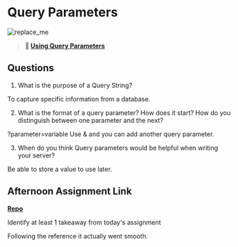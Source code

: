 # Query Parameters

![replace_me](https://codeworks.blob.core.windows.net/public/assets/img/illustrations/placeholder.svg)

> **📖 [Using Query Parameters](https://codeworksacademy.com/fs-student-guide/resources/wk5/01-Query-Parameters)**

## Questions

1. What is the purpose of a Query String?

To capture specific information from a database.

2. What is the format of a query parameter? How does it start? How do you distinguish between one parameter and the next?

?parameter=variable
Use & and you can add another query parameter.

3. When do you think Query parameters would be helpful when writing your server?

Be able to store a value to use later.

## Afternoon Assignment Link

**[Repo](https://github.com/JeradeaSimmons/<ASSIGNMENT_REPO>)**

Identify at least 1 takeaway from today's assignment

Following the reference it actually went smooth.